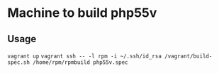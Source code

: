 Machine to build php55v
========

Usage
-------
`vagrant up`
`vagrant ssh -- -l rpm -i ~/.ssh/id_rsa /vagrant/build-spec.sh /home/rpm/rpmbuild php55v.spec`
